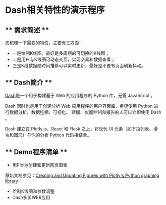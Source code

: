 # Dash相关特性的演示程序

** 需求简述 **
---
先梳理一下需要的特性，主要有三方面：
* 一是绘制K线图，最好是多周期的可切换的K线图；
* 二是用户与K线图可动态交互，实现交易和数据查看；
* 三是K线数据随时间推移可以实时更新，最好是不要有页面刷新抖动。


**  Dash简介 **
---
[Dash](https://dash.plotly.com/)是一个用于构建基于 Web 的应用程序的 Python 库，无需 JavaScript 。

Dash 同时也是用于创建分析 Web 应用程序的用户界面库，希望使用 Python 进行数据分析、数据挖掘、可视化、
建模、仪器控制和报告的人可以立即使用 Dash 。

Dash 建立在 Plotly.js、React 和 Flask 之上，将现代 UI 元素（如下拉列表、滑块和图形）与你的分析 Python 代码相结合。


** Demo程序清单 **
---
+ 用Plotly创建和更新网页图表

原始文档参见：[Creating and Updating Figures with Plotly's Python graphing library](https://plotly.com/python/creating-and-updating-figures/)
+ 绘制K线图和参数调整
+ Dash多页WEB应用
